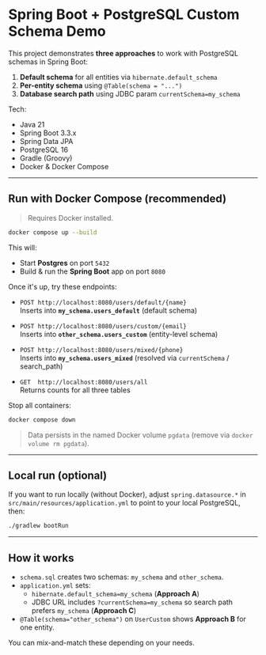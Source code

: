 # Spring Boot + PostgreSQL Custom Schema Demo

This project demonstrates **three approaches** to work with PostgreSQL schemas in Spring Boot:
1. **Default schema** for all entities via `hibernate.default_schema`
2. **Per-entity schema** using `@Table(schema = "...")`
3. **Database search path** using JDBC param `currentSchema=my_schema`

Tech:
- Java 21
- Spring Boot 3.3.x
- Spring Data JPA
- PostgreSQL 16
- Gradle (Groovy)
- Docker & Docker Compose

---

## Run with Docker Compose (recommended)

> Requires Docker installed.

```bash
docker compose up --build
```

This will:
- Start **Postgres** on port `5432`
- Build & run the **Spring Boot** app on port `8080`

Once it's up, try these endpoints:

- `POST http://localhost:8080/users/default/{name}`  
  Inserts into **`my_schema.users_default`** (default schema)

- `POST http://localhost:8080/users/custom/{email}`  
  Inserts into **`other_schema.users_custom`** (entity-level schema)

- `POST http://localhost:8080/users/mixed/{phone}`  
  Inserts into **`my_schema.users_mixed`** (resolved via `currentSchema` / search_path)

- `GET  http://localhost:8080/users/all`  
  Returns counts for all three tables

Stop all containers:
```bash
docker compose down
```

> Data persists in the named Docker volume `pgdata` (remove via `docker volume rm pgdata`).

---

## Local run (optional)

If you want to run locally (without Docker), adjust `spring.datasource.*` in `src/main/resources/application.yml`
to point to your local PostgreSQL, then:

```bash
./gradlew bootRun
```

---

## How it works

- `schema.sql` creates two schemas: `my_schema` and `other_schema`.
- `application.yml` sets:
  - `hibernate.default_schema=my_schema` (**Approach A**)
  - JDBC URL includes `?currentSchema=my_schema` so search path prefers `my_schema` (**Approach C**)
- `@Table(schema="other_schema")` on `UserCustom` shows **Approach B** for one entity.

You can mix-and-match these depending on your needs.
